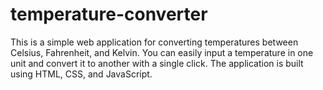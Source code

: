 # temperature-converter
This is a simple web application for converting temperatures between Celsius, Fahrenheit, and Kelvin. You can easily input a temperature in one unit and convert it to another with a single click. The application is built using HTML, CSS, and JavaScript.
